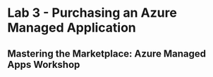 # Lab 3 - Purchasing an Azure Managed Application

## Mastering the Marketplace: Azure Managed Apps Workshop